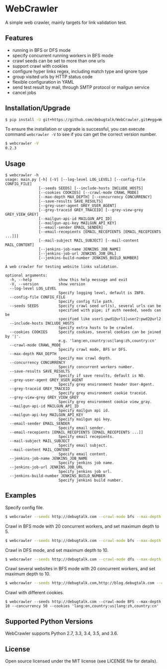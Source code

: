 # WebCrawler

A simple web crawler, mainly targets for link validation test.

## Features

- running in BFS or DFS mode
- specify concurrent running workers in BFS mode
- crawl seeds can be set to more than one urls
- support crawl with cookies
- configure hyper links regex, including match type and ignore type
- group visited urls by HTTP status code
- flexible configuration in YAML
- send test result by mail, through SMTP protocol or mailgun service
- cancel jobs

## Installation/Upgrade

```bash
$ pip install -U git+https://github.com/debugtalk/WebCrawler.git#egg=WebCrawler --process-dependency-links
```

To ensure the installation or upgrade is successful, you can execute command `webcrawler -V` to see if you can get the correct version number.

```bash
$ webcrawler -V
0.2.3
```

## Usage

```text
$ webcrawler -h
usage: main.py [-h] [-V] [--log-level LOG_LEVEL] [--config-file CONFIG_FILE]
               [--seeds SEEDS] [--include-hosts INCLUDE_HOSTS]
               [--cookies COOKIES] [--crawl-mode CRAWL_MODE]
               [--max-depth MAX_DEPTH] [--concurrency CONCURRENCY]
               [--save-results SAVE_RESULTS]
               [--grey-user-agent GREY_USER_AGENT]
               [--grey-traceid GREY_TRACEID] [--grey-view-grey GREY_VIEW_GREY]
               [--mailgun-api-id MAILGUN_API_ID]
               [--mailgun-api-key MAILGUN_API_KEY]
               [--email-sender EMAIL_SENDER]
               [--email-recepients [EMAIL_RECEPIENTS [EMAIL_RECEPIENTS ...]]]
               [--mail-subject MAIL_SUBJECT] [--mail-content MAIL_CONTENT]
               [--jenkins-job-name JENKINS_JOB_NAME]
               [--jenkins-job-url JENKINS_JOB_URL]
               [--jenkins-build-number JENKINS_BUILD_NUMBER]

A web crawler for testing website links validation.

optional arguments:
  -h, --help            show this help message and exit
  -V, --version         show version
  --log-level LOG_LEVEL
                        Specify logging level, default is INFO.
  --config-file CONFIG_FILE
                        Specify config file path.
  --seeds SEEDS         Specify crawl seed url(s), several urls can be
                        specified with pipe; if auth needed, seeds can be
                        specified like user1:pwd1@url1|user2:pwd2@url2
  --include-hosts INCLUDE_HOSTS
                        Specify extra hosts to be crawled.
  --cookies COOKIES     Specify cookies, several cookies can be joined by '|'.
                        e.g. 'lang:en,country:us|lang:zh,country:cn'
  --crawl-mode CRAWL_MODE
                        Specify crawl mode, BFS or DFS.
  --max-depth MAX_DEPTH
                        Specify max crawl depth.
  --concurrency CONCURRENCY
                        Specify concurrent workers number.
  --save-results SAVE_RESULTS
                        Specify if save results, default is NO.
  --grey-user-agent GREY_USER_AGENT
                        Specify grey environment header User-Agent.
  --grey-traceid GREY_TRACEID
                        Specify grey environment cookie traceid.
  --grey-view-grey GREY_VIEW_GREY
                        Specify grey environment cookie view_gray.
  --mailgun-api-id MAILGUN_API_ID
                        Specify mailgun api id.
  --mailgun-api-key MAILGUN_API_KEY
                        Specify mailgun api key.
  --email-sender EMAIL_SENDER
                        Specify email sender.
  --email-recepients [EMAIL_RECEPIENTS [EMAIL_RECEPIENTS ...]]
                        Specify email recepients.
  --mail-subject MAIL_SUBJECT
                        Specify email subject.
  --mail-content MAIL_CONTENT
                        Specify email content.
  --jenkins-job-name JENKINS_JOB_NAME
                        Specify jenkins job name.
  --jenkins-job-url JENKINS_JOB_URL
                        Specify jenkins job url.
  --jenkins-build-number JENKINS_BUILD_NUMBER
                        Specify jenkins build number.
```

## Examples

Specify config file.

```bash
$ webcrawler --seeds http://debugtalk.com --crawl-mode bfs --max-depth 5 --config-file path/to/config.yml
```

Crawl in BFS mode with 20 concurrent workers, and set maximum depth to 5.

```bash
$ webcrawler --seeds http://debugtalk.com --crawl-mode bfs --max-depth 5 --concurrency 20
```

Crawl in DFS mode, and set maximum depth to 10.

```bash
$ webcrawler --seeds http://debugtalk.com --crawl-mode dfs --max-depth 10
```

Crawl several websites in BFS mode with 20 concurrent workers, and set maximum depth to 10.

```bash
$ webcrawler --seeds http://debugtalk.com,http://blog.debugtalk.com --crawl-mode bfs --max-depth 10 --concurrency 20
```

Crawl with different cookies.

```text
$ webcrawler --seeds http://debugtalk.com --crawl-mode BFS --max-depth 10 --concurrency 50 --cookies 'lang:en,country:us|lang:zh,country:cn'
```

## Supported Python Versions

WebCrawler supports Python 2.7, 3.3, 3.4, 3.5, and 3.6.

## License

Open source licensed under the MIT license (see LICENSE file for details).
